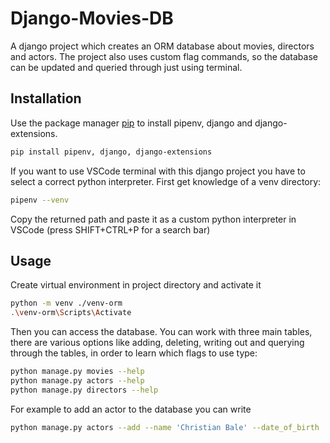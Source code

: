 # Django-Movies-DB

A django project which creates an ORM database about movies, directors and actors. The project also uses custom flag commands, so the database can be updated and queried through just using terminal.

## Installation 
Use the package manager [pip](https://pip.pypa.io/en/stable/) to install pipenv, django and django-extensions.
```bash
pip install pipenv, django, django-extensions
```

If you want to use VSCode terminal with this django project you have to select a correct python interpreter. First get knowledge of a venv directory:
```bash
pipenv --venv
```
Copy the returned path and paste it as a custom python interpreter in VSCode (press SHIFT+CTRL+P for a search bar)

## Usage

Create virtual environment in project directory and activate it 
```bash
python -m venv ./venv-orm
.\venv-orm\Scripts\Activate
```
Then you can access the database. You can work with three main tables, there are various options like adding, deleting, writing out and querying through the tables, in order to learn which flags to use type:
```bash
python manage.py movies --help
python manage.py actors --help
python manage.py directors --help
```
For example to add an actor to the database you can write
```bash
python manage.py actors --add --name 'Christian Bale' --date_of_birth '1974-1-30' --latest_movie 'Thor: Love and Thunder'
```

